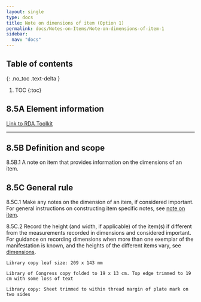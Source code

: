 ```yaml
---
layout: single
type: docs
title: Note on dimensions of item (Option 1)
permalink: docs/Notes-on-Items/Note-on-dimensions-of-item-1
sidebar:
  nav: "docs"
---
```



## Table of contents
{: .no_toc .text-delta }

1. TOC
{:toc}

## 8.5A Element information

[Link to RDA Toolkit](https://beta.rdatoolkit.org/Content/Index?externalId=en-US_ala-f9c752ea-fc02-387e-97ac-c1ed5fa5cb7b)

---

## 8.5B Definition and scope

<a name="8.5B.1">8.5B.1</a> A note on item that provides information on the dimensions of an item.

## 8.5C General rule

<a name="8.5C.1">8.5C.1</a> Make any notes on the dimension of an item, if considered important. For general instructions on constructing item specific notes, see [note on item](https://ladylazarus3.github.io/Test2/docs/Notes-on-Items/Note-on-item).

<a name="8.5C.2">8.5C.2</a> Record the height (and width, if applicable) of the item(s) if different from the measurements recorded in dimensions and considered important.  For guidance on recording dimensions when more than one exemplar of the manifestation is known, and the heights of the different items vary, see [dimensions](https://ladylazarus3.github.io/Test2/docs/Physical-Description/Dimensions-1).

```Library copy leaf size: 209 x 143 mm```

```Library of Congress copy folded to 19 x 13 cm. Top edge trimmed to 19 cm with some loss of text```

```Library copy: Sheet trimmed to within thread margin of plate mark on two sides```










